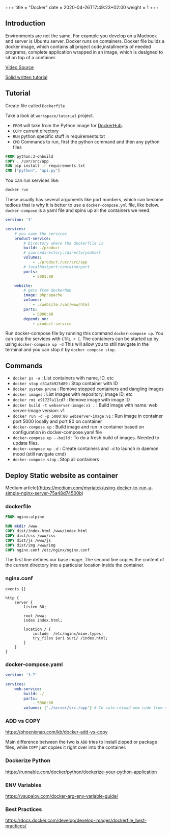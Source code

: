 +++
title = "Docker"
date = 2020-04-26T17:49:23+02:00
weight = 1
+++

## Introduction

Environments are not the same. For example you develop on a Macbook and server is Ubuntu server. Docker runs on containers. Docker file builds a docker image, which contains all project code,installments of needed programs, complete application wrapped in an image, which is designed to sit on top of a container.

[Video Source](https://www.youtube.com/watch?v=Qw9zlE3t8Ko&t=623s)

[Solid written tutorial](https://tecadmin.net/tutorial/docker/docker-tutorials/)

## Tutorial

Create file called `Dockerfile` 

Take a look at `workspace/tutorial` project.

- `FROM` will take from the Python image for [DockerHub](https://hub.docker.com).
- `COPY` current directory
- `RUN` python specific stuff in requirements.txt
- `CMD` Commands to run, first the python command and then any python files

```dockerfile
FROM python:3-onbuild
COPY . /usr/src/app
RUN pip install -r requirements.txt
CMD ["python", "api.py"]
```

You can run services like:

```bash
docker run 
```

These usually has several arguments like port numbers, which can become tedious that is why it is better to use a `docker-compose.yml` file, like below. `docker-compose` is a yaml file and spins up all the containers we need.

```yml
version: '3'

services:
	# you name the services
    product-service:
    	# Directory where the dockerfile is
        build: ./product
        # sourcedirectory:/directoryonhost
        volumes:
            - ./product:/usr/src/app
        # localhostport:containerport
        ports:
            - 5001:80

    website:
    	# gets from dockerhub
        image: php:apache
        volumes:
            - ./website:/var/www/html
        ports:
            - 5000:80
        depends_on:
            - product-service

```


Run docker-compose file by running this command `docker-compose up`. You can stop the services with `CTRL + C`. The containers can be started up by using `docker-compose up -d` This will allow you to still navigate in the terminal and you can stop it by `docker-compose stop`.

## Commands

- `docker ps -a` : List containers with name, ID, etc
- `docker stop d31a3b925d89` :  Stop container with ID
- `docker system prune` : Remove stopped containers and dangling images
- `docker images` : List images with repository, image ID, etc
- `docker rmi e91727a11cd7` : Remove image with image ID
- `docker build -t webserver-image:v1 .` :  Build image with name: web server-image version: v1
- `docker run -d -p 5000:80 webserver-image:v1`  : Run image in container port 5000 locally and port 80 on container
- `docker-compose up` : Build image and run in container based on configuration in docker-compose.yaml file
- `docker-compose up --build` : To do a fresh build of images. Needed to update files.
- `docker-compose up -d` : Create containers and `-d` to launch in daemon mood (still navigate cmd)
- ` docker-compose stop ` : Stop all containers



## Deploy Static website as container

Medium article](https://medium.com/myriatek/using-docker-to-run-a-simple-nginx-server-75a48d74500b)

### dockerfile

```dockerfile
FROM nginx:alpine

RUN mkdir /www
COPY dist/index.html /www/index.html
COPY dist/css /www/css
COPY dist/js /www/js
COPY dist/img /www/img
COPY nginx.conf /etc/nginx/nginx.conf

```

The first line defines our base image. The second line copies the content of the current directory into a particular location inside the container.

### nginx.conf

```nginx
events {}

http {
    server {
        listen 80;

        root /www;
        index index.html;

        location / {
            include  /etc/nginx/mime.types;
            try_files $uri $uri/ /index.html;
        }
    }
}

```

### docker-compose.yaml

```yaml
version: '3.7'

services:
    web-service:
        build: ./
        ports:
            - 5000:80
      	volumes: ['./server/src:/app'] # To auto-reload new code from server/src to Docker app

```


### ADD vs COPY

https://phoenixnap.com/kb/docker-add-vs-copy

Main difference between the two is `ADD` tries to install zipped or package files, while `COPY` just copies it right over into the container.


### Dockerize Python

https://runnable.com/docker/python/dockerize-your-python-application

### ENV Variables

https://vsupalov.com/docker-arg-env-variable-guide/

### Best Practices

https://docs.docker.com/develop/develop-images/dockerfile_best-practices/